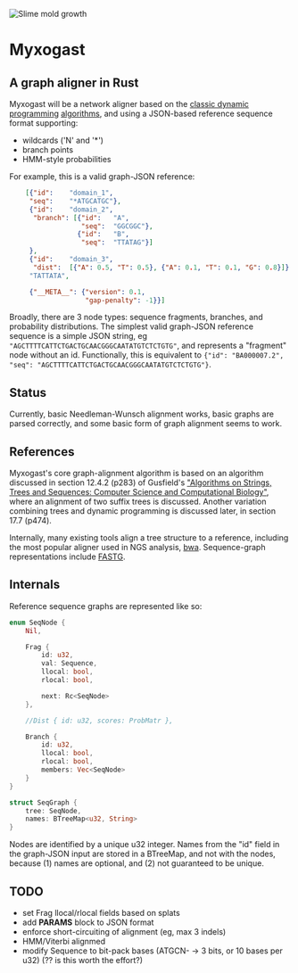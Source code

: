 ![Slime mold growth](https://tedideas.files.wordpress.com/2014/06/gif4b.gif?w=1000&h=563)

# Myxogast
## A graph aligner in Rust

Myxogast will be a network aligner based on the [classic dynamic programming](http://en.wikipedia.org/wiki/Needleman%E2%80%93Wunsch_algorithm) [algorithms](https://en.wikipedia.org/wiki/Viterbi_algorithm), and using a JSON-based reference sequence format supporting:
 * wildcards ('N' and '*')
 * branch points
 * HMM-style probabilities

For example, this is a valid graph-JSON reference:
```JSON
    [{"id":    "domain_1",
     "seq":    "*ATGCATGC"},
     {"id":    "domain_2",
      "branch": [{"id":   "A",
                  "seq":  "GGCGGC"},
                 {"id":   "B",
                  "seq":  "TTATAG"}]
     },
     {"id":    "domain_3",
      "dist":  [{"A": 0.5, "T": 0.5}, {"A": 0.1, "T": 0.1, "G": 0.8}]},
     "TATTATA",

     {"__META__": {"version": 0.1,
                   "gap-penalty": -1}}]
```

Broadly, there are 3 node types: sequence fragments, branches, and probability distributions.  The simplest valid graph-JSON reference sequence is a simple JSON string, eg `"AGCTTTTCATTCTGACTGCAACGGGCAATATGTCTCTGTG"`, and represents a "fragment" node without an id.  Functionally, this is equivalent to `{"id": "BA000007.2", "seq": "AGCTTTTCATTCTGACTGCAACGGGCAATATGTCTCTGTG"}`.

## Status
Currently, basic Needleman-Wunsch alignment works, basic graphs are parsed correctly, and some basic form of graph alignment seems to work.


## References
Myxogast's core graph-alignment algorithm is based on an algorithm discussed in section 12.4.2 (p283) of Gusfield's ["Algorithms on Strings, Trees and Sequences: Computer Science and Computational Biology"](https://www.amazon.com/Algorithms-Strings-Trees-Sequences-Computational/dp/0521585198), where an alignment of two suffix trees is discussed.  Another variation combining trees and dynamic programming is discussed later, in section 17.7 (p474).

Internally, many existing tools align a tree structure to a reference, including the most popular aligner used in NGS analysis, [bwa](http://bio-bwa.sourceforge.net/).  Sequence-graph representations include [FASTG](http://fastg.sourceforge.net/).


## Internals
Reference sequence graphs are represented like so:
```Rust
enum SeqNode {
    Nil,

    Frag {
        id: u32,
        val: Sequence,
        llocal: bool,
        rlocal: bool,

        next: Rc<SeqNode>
    },

    //Dist { id: u32, scores: ProbMatr },

    Branch {
        id: u32,
        llocal: bool,
        rlocal: bool,
        members: Vec<SeqNode>
    }
}

struct SeqGraph {
    tree: SeqNode,
    names: BTreeMap<u32, String>
}
```
Nodes are identified by a unique u32 integer.  Names from the "id" field in the graph-JSON input are stored in a BTreeMap, and not with the nodes, because (1) names are optional, and (2) not guaranteed to be unique.


## TODO
* set Frag llocal/rlocal fields based on splats
* add __PARAMS__ block to JSON format
* enforce short-circuiting of alignment (eg, max 3 indels)
* HMM/Viterbi alignmed
* modify Sequence to bit-pack bases (ATGCN- -> 3 bits, or 10 bases per u32) (?? is this worth the effort?)

